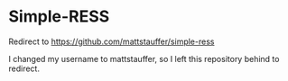 Simple-RESS
===========

Redirect to https://github.com/mattstauffer/simple-ress

I changed my username to mattstauffer, so I left this repository behind to redirect.